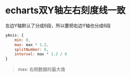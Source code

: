 # echarts双Y轴左右刻度线一致

左边Y轴默认了分成6段，所以要把右边Y轴也分成6段

```javascript
yAxis: {
    min: 0,
    max: max * 1.2,
    splitNumber: 6,
    interval: max * 1.2 / 6
}
```

> max: 右侧数据的最大值